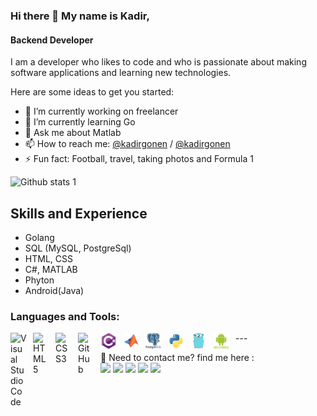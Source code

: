 ### Hi there 👋 My name is Kadir,
#### Backend Developer
I am a developer who likes to code and who is passionate about making software applications and learning new technologies.

Here are some ideas to get you started:

- 🔭 I’m currently working on freelancer
- 🌱 I’m currently learning Go 
- 💬 Ask me about Matlab
- 📫 How to reach me: [@kadirgonen](https://twitter.com/kadirgonen3) / [@kadirgonen](https://www.linkedin.com/in/kadirgonen/)
- ⚡ Fun fact: Football, travel, taking photos and Formula 1


![Github stats 1](https://github-readme-stats.vercel.app/api?username=kadirgonen&show_icons=true&theme=gradient)

## Skills and Experience
* Golang
* SQL  (MySQL, PostgreSql)
* HTML, CSS
* C#, MATLAB
* Phyton
* Android(Java)

### Languages and Tools:
<img align="left" alt="Visual Studio Code" width="26px" src="https://cdn.jsdelivr.net/gh/devicons/devicon/icons/vscode/vscode-original.svg" style="padding-right:10px;" />
<img align="left" alt="HTML5" width="26px" src="https://cdn.jsdelivr.net/gh/devicons/devicon/icons/html5/html5-original.svg" style="padding-right:10px;" />
<img align="left" alt="CSS3" width="26px" src="https://cdn.jsdelivr.net/gh/devicons/devicon/icons/css3/css3-original.svg" style="padding-right:10px;" />
<img align="left" alt="GitHub" width="26px" src="https://user-images.githubusercontent.com/3369400/139448065-39a229ba-4b06-434b-bc67-616e2ed80c8f.png" style="padding-right:10px;" />
<img align="left" alt="csharp" width="26px" img src="https://raw.githubusercontent.com/devicons/devicon/master/icons/csharp/csharp-original.svg" style="padding-right:10px;" /> 
<img align="left" alt="matlab" width="26px" img src="https://raw.githubusercontent.com/devicons/devicon/master/icons/matlab/matlab-original.svg" style="padding-right:10px;" /> 
<img align="left" alt="postgresql"  width="26px" img src="https://raw.githubusercontent.com/devicons/devicon/master/icons/postgresql/postgresql-original-wordmark.svg" style="padding-right:10px;" /> 
<img align="left" alt="python" width="26px" img src="https://raw.githubusercontent.com/devicons/devicon/master/icons/python/python-original.svg" style="padding-right:10px;" /> 
<img align="left" alt="go"  width="26px" img src="https://raw.githubusercontent.com/devicons/devicon/master/icons/go/go-original.svg" style="padding-right:10px;" /> 
<img align="left" alt="go"  width="26px" img src="https://raw.githubusercontent.com/devicons/devicon/master/icons/android/android-plain-wordmark.svg" style="padding-right:10px;" />
---



<p>
  
📣 Need to contact me? find me here :<br/>
<a href="mailto:kadirgnen3@gmail.com?subject=[GitHub]%20🔥%20Getting%20in%20contact&body=Hello%20Kadir%2C%0A%0AI%20come%20to%20you%20today%20after%20seeing%20your%20GitHub%20profile%20for%20..."><img src="https://img.shields.io/badge/e‑mail-D14836.svg?style=for-the-badge&logo=GMail&logoColor=white"/></a>
<a href="https://instagram.com/kadirgonen41/"><img src="https://img.shields.io/badge/instagram-E4405F.svg?style=for-the-badge&logo=instagram&logoColor=white"/></a>
<a href="https://linkedin.com/in/kadirgonen"><img src="https://img.shields.io/badge/linkedin-0077B5.svg?style=for-the-badge&logo=linkedin&logoColor=white"/></a>
<a href="https://twitter.com/kadirgonen3"><img src="https://img.shields.io/badge/twitter-1DA1F2.svg?style=for-the-badge&logo=twitter&logoColor=white"/></a>
<a href="https://medium.com/@kadirgnen"><img src="https://img.shields.io/badge/medium-1B1E23.svg?style=for-the-badge&logo=medium&logoColor=white"/></a>
</p>
